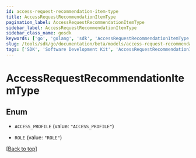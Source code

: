 ```yaml
---
id: access-request-recommendation-item-type
title: AccessRequestRecommendationItemType
pagination_label: AccessRequestRecommendationItemType
sidebar_label: AccessRequestRecommendationItemType
sidebar_class_name: gosdk
keywords: ['go', 'golang', 'sdk', 'AccessRequestRecommendationItemType'] 
slug: /tools/sdk/go/documentation/beta/models/access-request-recommendation-item-type
tags: ['SDK', 'Software Development Kit', 'AccessRequestRecommendationItemType']
---
```


# AccessRequestRecommendationItemType

## Enum


* `ACCESS_PROFILE` (value: `"ACCESS_PROFILE"`)

* `ROLE` (value: `"ROLE"`)


[[Back to top]](#) 



